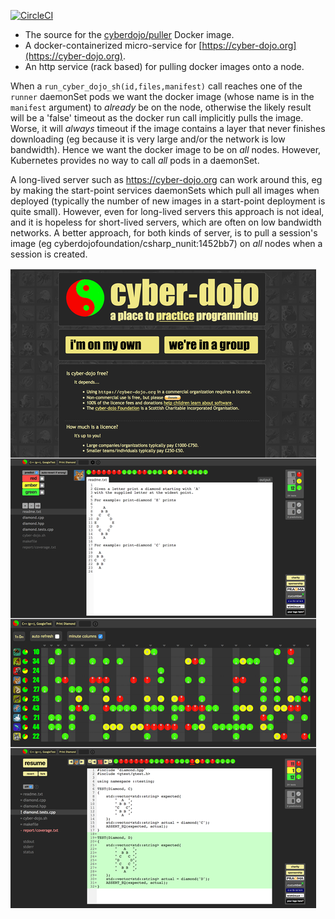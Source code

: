 [![CircleCI](https://circleci.com/gh/cyber-dojo/puller.svg?style=svg)](https://circleci.com/gh/cyber-dojo/puller)

- The source for the [cyberdojo/puller](https://hub.docker.com/r/cyberdojo/puller/tags) Docker image.
- A docker-containerized micro-service for [https://cyber-dojo.org](https://cyber-dojo.org).
- An http service (rack based) for pulling docker images onto a node.

When a `run_cyber_dojo_sh(id,files,manifest)` call reaches one of the `runner`
daemonSet pods we want the docker image (whose name is in the `manifest` argument)
to *already* be on the node, otherwise the likely result will be a 'false' timeout
as the docker run call implicitly pulls the image.  Worse, it will *always* timeout
if the image contains a layer that never finishes downloading (eg because it is very
large and/or the network is low bandwidth). Hence we want the docker image to be on
*all* nodes. However, Kubernetes provides no way to call *all* pods in a daemonSet.

A long-lived server such as https://cyber-dojo.org can work around this, eg by
making the start-point services daemonSets which pull all images when deployed (typically
the number of new images in a start-point deployment is quite small). However, even for
long-lived servers this approach is not ideal, and it is hopeless for short-lived
servers, which are often on low bandwidth networks. A better approach, for both
kinds of server, is to pull a session's image (eg cyberdojofoundation/csharp_nunit:1452bb7) on
*all* nodes when a session is created.  

![cyber-dojo.org home page](https://github.com/cyber-dojo/cyber-dojo/blob/master/shared/home_page_snapshot.png)
